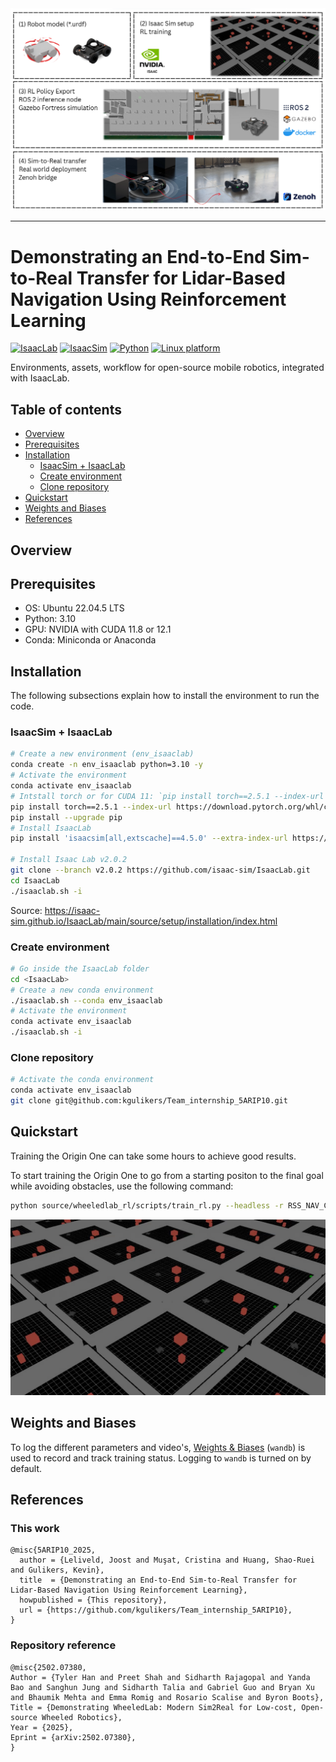<img src="docs/media/Overview.png" alt="fig1" />

---

# Demonstrating an End-to-End Sim-to-Real Transfer for Lidar-Based Navigation Using Reinforcement Learning

[![IsaacLab](https://img.shields.io/badge/IsaacLab-2.0.2-silver.svg)](https://isaac-sim.github.io/IsaacLab/v2.0.0/)
[![IsaacSim](https://img.shields.io/badge/IsaacSim-4.5.0-silver.svg)](https://docs.isaacsim.omniverse.nvidia.com/latest/index.html)
[![Python](https://img.shields.io/badge/python-3.10-blue.svg)](https://docs.python.org/3/whatsnew/3.10.html)
[![Linux platform](https://img.shields.io/badge/platform-linux--64-orange.svg)](https://releases.ubuntu.com/20.04/)

Environments, assets, workflow for open-source mobile robotics, integrated with IsaacLab.

## Table of contents

- [Overview](#overview)
- [Prerequisites](#prerequisites)
- [Installation](#installation)
  - [IsaacSim + IsaacLab](#isaacsim--isaaclab)
  - [Create environment](#create-environment)
  - [Clone repository](#clone-repository)
- [Quickstart](#quickstart)
- [Weights and Biases](#weights-and-biases)
- [References](#references)



## Overview



## Prerequisites
- OS: Ubuntu 22.04.5 LTS
- Python: 3.10
- GPU: NVIDIA with CUDA 11.8 or 12.1
- Conda: Miniconda or Anaconda



## Installation

The following subsections explain how to install the environment to run the code. 

### IsaacSim + IsaacLab


```bash
# Create a new environment (env_isaaclab)
conda create -n env_isaaclab python=3.10 -y
# Activate the environment
conda activate env_isaaclab
# Intstall torch or for CUDA 11: `pip install torch==2.5.1 --index-url https://download.pytorch.org/whl/cu118` 
pip install torch==2.5.1 --index-url https://download.pytorch.org/whl/cu121
pip install --upgrade pip
# Install IsaacLab
pip install 'isaacsim[all,extscache]==4.5.0' --extra-index-url https://pypi.nvidia.com

# Install Isaac Lab v2.0.2 
git clone --branch v2.0.2 https://github.com/isaac-sim/IsaacLab.git
cd IsaacLab
./isaaclab.sh -i
```

Source: https://isaac-sim.github.io/IsaacLab/main/source/setup/installation/index.html



### Create environment

```bash
# Go inside the IsaacLab folder
cd <IsaacLab>
# Create a new conda environment
./isaaclab.sh --conda env_isaaclab
# Activate the environment
conda activate env_isaaclab
./isaaclab.sh -i
```

### Clone repository

```bash
# Activate the conda environment
conda activate env_isaaclab
git clone git@github.com:kgulikers/Team_internship_5ARIP10.git
```

## Quickstart

Training the Origin One can take some hours to achieve good results. 

To start training the Origin One to go from a starting positon to the final goal while avoiding obstacles, use the following command:

```bash
python source/wheeledlab_rl/scripts/train_rl.py --headless -r RSS_NAV_CONFIG
```

<img src="docs/media/navigation_environment.png" alt="fig2" />



## Weights and Biases
To log the different parameters and video's, [Weights & Biases](https://wandb.ai/site/) (`wandb`) is used to record and track training status. Logging to `wandb` is turned on by default. 

## References

### This work

```
@misc{5ARIP10_2025,
  author = {Leliveld, Joost and Muşat, Cristina and Huang, Shao-Ruei and Gulikers, Kevin},
  title  = {Demonstrating an End-to-End Sim-to-Real Transfer for Lidar-Based Navigation Using Reinforcement Learning},
  howpublished = {This repository},
  url = {https://github.com/kgulikers/Team_internship_5ARIP10},  
}
```

### Repository reference

```
@misc{2502.07380,
Author = {Tyler Han and Preet Shah and Sidharth Rajagopal and Yanda Bao and Sanghun Jung and Sidharth Talia and Gabriel Guo and Bryan Xu and Bhaumik Mehta and Emma Romig and Rosario Scalise and Byron Boots},
Title = {Demonstrating WheeledLab: Modern Sim2Real for Low-cost, Open-source Wheeled Robotics},
Year = {2025},
Eprint = {arXiv:2502.07380},
}
```


